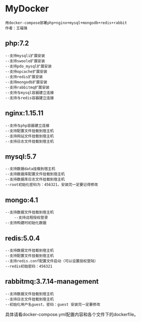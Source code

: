 # MyDocker
	用docker-compose部署php+nginx+mysql+mongodb+redis+rabbit
	作者：王福强

## php:7.2
	--支持mysqli扩展安装
	--支持swoole扩展安装
	--支持pdo_mysql扩展安装
	--支持opcache扩展安装
	--支持redis扩展安装
	--支持mongodb扩展安装
	--支持rabbitmq扩展安装
	--支持与mysql容器建立连接
	--支持与redis容器建立连接
	
## nginx:1.15.11
	--支持与php容器建立连接
	--支持配置文件挂载到宿主机
	--支持网站文件挂载到宿主机
	--支持日志文件挂载到宿主机
	
## mysql:5.7
	--支持数据data挂载到宿主机
	--支持数据库配置文件挂载到宿主机
	--支持数据库日志文件挂载到宿主机
	--root初始化密码为：456321，安装完一定要记得修改
	
## mongo:4.1
	--支持数据文件挂载到宿主机
        --支持远程授权登录
	--支持构建时初始化数据
	
	
## redis:5.0.4
	--支持数据文件挂载到宿主机
	--支持配置文件挂载到宿主机
	--支持redis.conf配置文件启动（可以设置授权登陆）
	--redis初始密码：456321
	
## rabbitmq:3.7.14-management
	--支持数据文件挂载到宿主机
	--支持日志文件挂载到宿主机
	--初始化用户名guest，密码：guest 安装完一定要修改
	
具体请看docker-compose.yml配置内容和各个文件下的dockerfile。
